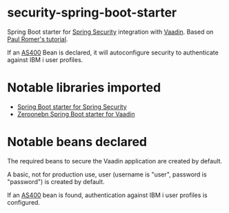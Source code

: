 # security-spring-boot-starter

Spring Boot starter for [Spring Security](https://spring.io/projects/spring-security) integration with [Vaadin](https://vaadin.com/). Based on [Paul Romer's tutorial](https://vaadin.com/learn/tutorials/securing-your-app-with-spring-security).

If an [AS400](https://javadoc.io/doc/net.sf.jt400/jt400-jdk8/latest/com/ibm/as400/access/AS400.html) Bean is declared, it will autoconfigure security to authenticate against IBM i user profiles.

# Notable libraries imported

* [Spring Boot starter for Spring Security](https://search.maven.org/artifact/org.springframework.boot/spring-boot-starter-security)
* [Zeroonebn Spring Boot starter for Vaadin](https://github.com/zeroonebn/zeroonebn/tree/main/vaadin-spring-boot-starter)

# Notable beans declared

The required beans to secure the Vaadin application are created by default.

A basic, not for production use, user (username is "user", password is "password") is created by default.

If an [AS400](https://javadoc.io/doc/net.sf.jt400/jt400-jdk8/latest/com/ibm/as400/access/AS400.html) bean is found, authentication against IBM i user profiles is configured.